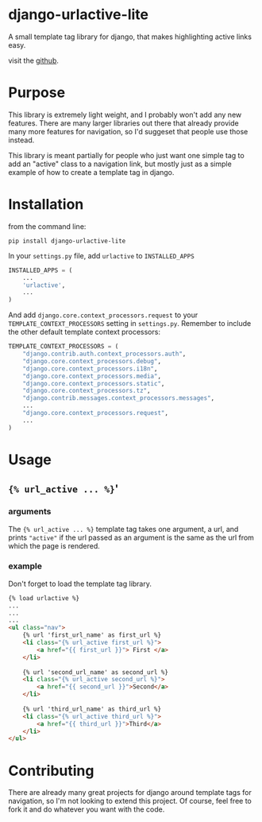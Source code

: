 django-urlactive-lite
=====================

A small template tag library for django, that makes highlighting active links easy.

visit the [github](https://github.com/nalourie/django-urlactive-lite).

# Purpose

This library is extremely light weight, and I probably won't add any new features. There are many larger libraries out there that already provide many more features for navigation, so I'd suggeset that people use those instead.

This library is meant partially for people who just want one simple tag to add an "active" class to a navigation link, but mostly just as a simple example of how to create a template tag in django.

# Installation

from the command line:

```
pip install django-urlactive-lite
```

In your `settings.py` file, add `urlactive` to `INSTALLED_APPS`

```python
INSTALLED_APPS = (
	...
	'urlactive',
	...
)
```

And add `django.core.context_processors.request` to your `TEMPLATE_CONTEXT_PROCESSORS` setting in `settings.py`. Remember to include the other default template context processors:

```python
TEMPLATE_CONTEXT_PROCESSORS = (
    "django.contrib.auth.context_processors.auth",
    "django.core.context_processors.debug",
    "django.core.context_processors.i18n",
    "django.core.context_processors.media",
    "django.core.context_processors.static",
    "django.core.context_processors.tz",
    "django.contrib.messages.context_processors.messages",
	...
    "django.core.context_processors.request",
	...
)
```

# Usage

## `{% url_active ... %}`'

### arguments

The `{% url_active ... %}` template tag takes one argument, a url, and prints `"active"` if the url passed as an argument is the same as the url from which the page is rendered.

### example

Don't forget to load the template tag library.

```html
{% load urlactive %}
...
...
...
<ul class="nav">
	{% url 'first_url_name' as first_url %}
	<li class="{% url_active first_url %}">
		<a href="{{ first_url }}"> First </a>
	</li>
	
	{% url 'second_url_name' as second_url %}
	<li class="{% url_active second_url %}">
		<a href="{{ second_url }}">Second</a>
	</li>
	
	{% url 'third_url_name' as third_url %}
	<li class="{% url_active third_url %}">
		<a href="{{ third_url }}">Third</a>
	</li>
</ul>
```

# Contributing

There are already many great projects for django around template tags for navigation, so I'm not looking to extend this project. Of course, feel free to fork it and do whatever you want with the code.
